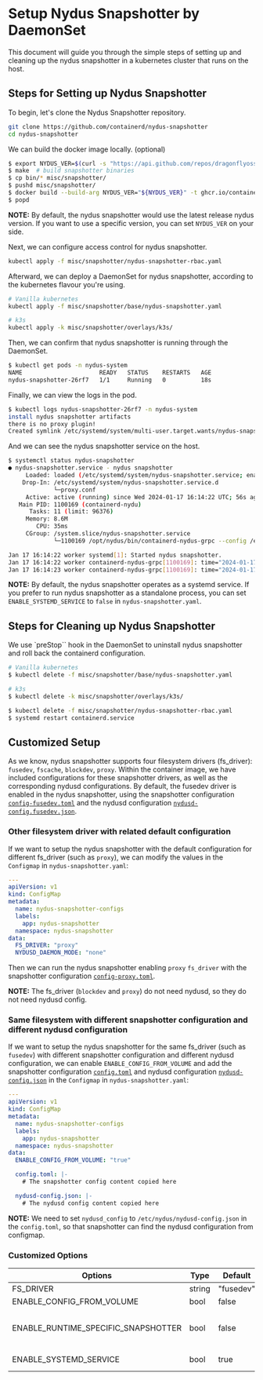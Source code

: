 # Setup Nydus Snapshotter by DaemonSet

This document will guide you through the simple steps of setting up and cleaning up the nydus snapshotter in a kubernetes cluster that runs on the host.

## Steps for Setting up Nydus Snapshotter 

To begin, let's clone the Nydus Snapshotter repository.

```bash
git clone https://github.com/containerd/nydus-snapshotter
cd nydus-snapshotter
```

We can build the docker image locally. (optional)
```bash
$ export NYDUS_VER=$(curl -s "https://api.github.com/repos/dragonflyoss/nydus/releases/latest" | jq -r .tag_name)
$ make  # build snapshotter binaries
$ cp bin/* misc/snapshotter/
$ pushd misc/snapshotter/
$ docker build --build-arg NYDUS_VER="${NYDUS_VER}" -t ghcr.io/containerd/nydus-snapshotter:latest .
$ popd
```
**NOTE:** By default, the nydus snapshotter would use the latest release nydus version. If you want to use a specific version, you can set `NYDUS_VER` on your side.

Next, we can configure access control for nydus snapshotter.
```bash
kubectl apply -f misc/snapshotter/nydus-snapshotter-rbac.yaml
```

Afterward, we can deploy a DaemonSet for nydus snapshotter, according to the kubernetes flavour you're using.

```bash
# Vanilla kubernetes
kubectl apply -f misc/snapshotter/base/nydus-snapshotter.yaml
```

```bash
# k3s
kubectl apply -k misc/snapshotter/overlays/k3s/
```

Then, we can confirm that nydus snapshotter is running through the DaemonSet.
```bash
$ kubectl get pods -n nydus-system 
NAME                      READY   STATUS    RESTARTS   AGE
nydus-snapshotter-26rf7   1/1     Running   0          18s
```

Finally, we can view the logs in the pod.
```bash
$ kubectl logs nydus-snapshotter-26rf7 -n nydus-system
install nydus snapshotter artifacts
there is no proxy plugin!
Created symlink /etc/systemd/system/multi-user.target.wants/nydus-snapshotter.service → /etc/systemd/system/nydus-snapshotter.service.
```

And we can see the nydus snapshotter service on the host.
```bash
$ systemctl status nydus-snapshotter
● nydus-snapshotter.service - nydus snapshotter
     Loaded: loaded (/etc/systemd/system/nydus-snapshotter.service; enabled; vendor preset: enabled)
    Drop-In: /etc/systemd/system/nydus-snapshotter.service.d
             └─proxy.conf
     Active: active (running) since Wed 2024-01-17 16:14:22 UTC; 56s ago
   Main PID: 1100169 (containerd-nydu)
      Tasks: 11 (limit: 96376)
     Memory: 8.6M
        CPU: 35ms
     CGroup: /system.slice/nydus-snapshotter.service
             └─1100169 /opt/nydus/bin/containerd-nydus-grpc --config /etc/nydus/config.toml

Jan 17 16:14:22 worker systemd[1]: Started nydus snapshotter.
Jan 17 16:14:22 worker containerd-nydus-grpc[1100169]: time="2024-01-17T16:14:22.998798369Z" level=info msg="Start nydus-snapshotter. Version: v0.7.0-308-g106a6cb, PID: 1100169, FsDriver: fusedev, DaemonMode: dedicated"
Jan 17 16:14:23 worker containerd-nydus-grpc[1100169]: time="2024-01-17T16:14:23.000186538Z" level=info msg="Run daemons monitor..."
```

**NOTE:** By default, the nydus snapshotter operates as a systemd service. If you prefer to run nydus snapshotter as a standalone process, you can set `ENABLE_SYSTEMD_SERVICE` to `false` in `nydus-snapshotter.yaml`.

## Steps for Cleaning up Nydus Snapshotter 

We use `preStop`` hook in the DaemonSet to uninstall nydus snapshotter and roll back the containerd configuration.

```bash
# Vanilla kubernetes
$ kubectl delete -f misc/snapshotter/base/nydus-snapshotter.yaml 
```

```bash
# k3s
$ kubectl delete -k misc/snapshotter/overlays/k3s/ 
```

```bash
$ kubectl delete -f misc/snapshotter/nydus-snapshotter-rbac.yaml 
$ systemd restart containerd.service
```

## Customized Setup

As we know, nydus snapshotter supports four filesystem drivers (fs_driver): `fusedev`, `fscache`, `blockdev`, `proxy`. Within the container image, we have included configurations for these snapshotter drivers, as well as the corresponding nydusd configurations. By default, the fusedev driver is enabled in the nydus snapshotter, using the snapshotter configuration [`config-fusedev.toml`](../misc/snapshotter/config-fusedev.toml) and the nydusd configuration [`nydusd-config.fusedev.json`](../misc/snapshotter/nydusd-config.fusedev.json).

### Other filesystem driver with related default configuration

If we want to setup the nydus snapshotter with the default configuration for different fs_driver (such as `proxy`), we can modify the values in the `Configmap` in `nydus-snapshotter.yaml`:
```yaml
---
apiVersion: v1
kind: ConfigMap
metadata:
  name: nydus-snapshotter-configs
  labels:
    app: nydus-snapshotter
  namespace: nydus-snapshotter
data:
  FS_DRIVER: "proxy"
  NYDUSD_DAEMON_MODE: "none"
```

Then we can run the nydus snapshotter enabling `proxy` `fs_driver` with the snapshotter configuration [`config-proxy.toml`](../misc/snapshotter/config-proxy.toml).

**NOTE:** The fs_driver (`blockdev` and `proxy`) do not need nydusd, so they do not need nydusd config.

### Same filesystem with different snapshotter configuration and different nydusd configuration

If we want to setup the nydus snapshotter for the same fs_driver (such as `fusedev`) with different snapshotter configuration and different nydusd configuration, we can enable `ENABLE_CONFIG_FROM_VOLUME` and add the snapshotter configuration [`config.toml`](../misc/snapshotter/config.toml) and nydusd configuration [`nydusd-config.json`](../misc/snapshotter/nydusd-config.fusedev.json) in the `Configmap` in `nydus-snapshotter.yaml`:

```yaml
---
apiVersion: v1
kind: ConfigMap
metadata:
  name: nydus-snapshotter-configs
  labels:
    app: nydus-snapshotter
  namespace: nydus-snapshotter
data:
  ENABLE_CONFIG_FROM_VOLUME: "true"

  config.toml: |-
    # The snapshotter config content copied here

  nydusd-config.json: |-
    # The nydusd config content copied here
```

**NOTE:** We need to set `nydusd_config` to `/etc/nydus/nydusd-config.json` in the `config.toml`, so that snapshotter can find the nydusd configuration from configmap.

### Customized Options

| Options                             | Type   | Default                               | Comment                                                                                                                                         |
| ----------------------------------- | ------ | ------------------------------------- | ----------------------------------------------------------------------------------------------------------------------------------------------- |
| FS_DRIVER                           | string | "fusedev"                             | the filesystem driver of snapshotter                                                                                                            |
| ENABLE_CONFIG_FROM_VOLUME           | bool   | false                                 | enabling to use the configurations from volume                                                                                                  |
| ENABLE_RUNTIME_SPECIFIC_SNAPSHOTTER | bool   | false                                 | enabling to skip to set `plugins."io.containerd.grpc.v1.cri".containerd` to `nydus` for runtime specific snapshotter feature in containerd 1.7+ |
| ENABLE_SYSTEMD_SERVICE              | bool   | true                                  | enabling to run nydus snapshotter as a systemd service                                                                                          |
